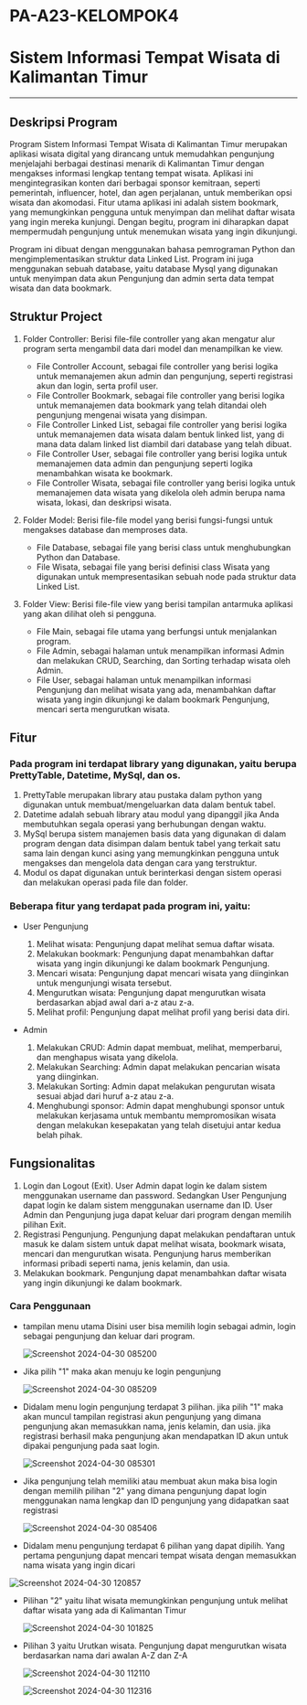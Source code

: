 # PA-A23-KELOMPOK4

# Sistem Informasi Tempat Wisata di Kalimantan Timur
--------------------------------------------------------------------------------------
## Deskripsi Program
Program Sistem Informasi Tempat Wisata di Kalimantan Timur merupakan aplikasi wisata digital yang dirancang untuk memudahkan pengunjung menjelajahi berbagai destinasi menarik di Kalimantan Timur dengan mengakses informasi lengkap tentang tempat wisata. Aplikasi ini mengintegrasikan konten dari berbagai sponsor kemitraan, seperti pemerintah, influencer, hotel, dan agen perjalanan, untuk memberikan opsi wisata dan akomodasi. Fitur utama aplikasi ini adalah sistem bookmark, yang memungkinkan pengguna untuk menyimpan dan melihat daftar wisata yang ingin mereka kunjungi. Dengan begitu, program ini diharapkan dapat mempermudah pengunjung untuk menemukan wisata yang ingin dikunjungi.

Program ini dibuat dengan menggunakan bahasa pemrograman Python dan mengimplementasikan struktur data Linked List. Program ini juga menggunakan sebuah database, yaitu database Mysql yang digunakan untuk menyimpan data akun Pengunjung dan admin serta data tempat wisata dan data bookmark.

## Struktur Project
1. Folder Controller: Berisi file-file controller yang akan mengatur alur program serta mengambil data dari model dan menampilkan ke view.
   - File Controller Account, sebagai file controller yang berisi logika untuk memanajemen akun admin dan pengunjung, seperti registrasi akun dan login, serta profil user.
   - File Controller Bookmark, sebagai file controller yang berisi logika untuk memanajemen data bookmark yang telah ditandai oleh pengunjung mengenai wisata yang disimpan.
   - File Controller Linked List, sebagai file controller yang berisi logika untuk memanajemen data wisata dalam bentuk linked list, yang di mana data dalam linked list diambil dari database yang telah dibuat.
   - File Controller User, sebagai file controller yang berisi logika untuk memanajemen data admin dan pengunjung seperti logika menambahkan wisata ke bookmark.
   - File Controller Wisata, sebagai file controller yang berisi logika untuk memanajemen data wisata yang dikelola oleh admin berupa nama wisata, lokasi, dan deskripsi wisata.

2. Folder Model: Berisi file-file model yang berisi fungsi-fungsi untuk mengakses database dan memproses data.
   - File Database, sebagai file yang berisi class untuk menghubungkan Python dan Database.
   - File Wisata, sebagai file yang berisi definisi class Wisata yang digunakan untuk mempresentasikan sebuah node pada struktur data Linked List.

3. Folder View: Berisi file-file view yang berisi tampilan antarmuka aplikasi yang akan dilihat oleh si pengguna.
   - File Main, sebagai file utama yang berfungsi untuk menjalankan program.
   - File Admin, sebagai halaman untuk menampilkan informasi Admin dan melakukan CRUD, Searching, dan Sorting terhadap wisata oleh Admin.
   - File User, sebagai halaman untuk menampilkan informasi Pengunjung dan melihat wisata yang ada, menambahkan daftar wisata yang ingin dikunjungi ke dalam bookmark Pengunjung, mencari serta mengurutkan wisata.

## Fitur
### Pada program ini terdapat library yang digunakan, yaitu berupa PrettyTable, Datetime, MySql, dan os.
1. PrettyTable merupakan library atau pustaka dalam python yang digunakan untuk membuat/mengeluarkan data dalam bentuk tabel.
2. Datetime adalah sebuah library atau modul yang dipanggil jika Anda membutuhkan segala operasi yang berhubungan dengan waktu.
3. MySql berupa sistem manajemen basis data yang digunakan di dalam program dengan data disimpan dalam bentuk tabel yang terkait satu sama lain dengan kunci asing yang memungkinkan pengguna untuk mengakses dan mengelola data dengan cara yang terstruktur. 
4. Modul os dapat digunakan untuk berinterkasi dengan sistem operasi dan melakukan operasi pada file dan folder.

### Beberapa fitur yang terdapat pada program ini, yaitu:
- User Pengunjung
  1. Melihat wisata: Pengunjung dapat melihat semua daftar wisata.
  2. Melakukan bookmark: Pengunjung dapat menambahkan daftar wisata yang ingin dikunjungi ke dalam bookmark Pengunjung.
  3. Mencari wisata: Pengunjung dapat mencari wisata yang diinginkan untuk mengunjungi wisata tersebut.
  4. Mengurutkan wisata: Pengunjung dapat mengurutkan wisata berdasarkan abjad awal dari a-z atau z-a.
  5. Melihat profil: Pengunjung dapat melihat profil yang berisi data diri.
     
- Admin
  1. Melakukan CRUD: Admin dapat membuat, melihat, memperbarui, dan menghapus wisata yang dikelola.
  2. Melakukan Searching: Admin dapat melakukan pencarian wisata yang diinginkan.
  3. Melakukan Sorting: Admin dapat melakukan pengurutan wisata sesuai abjad dari huruf a-z atau z-a.
  4. Menghubungi sponsor: Admin dapat menghubungi sponsor untuk melakukan kerjasama untuk membantu mempromosikan wisata dengan melakukan kesepakatan yang telah disetujui antar kedua belah pihak.

## Fungsionalitas 
1. Login dan Logout (Exit). User Admin dapat login ke dalam sistem menggunakan username dan password. Sedangkan User Pengunjung dapat login ke dalam sistem menggunakan username dan ID. User Admin dan Pengunjung juga dapat keluar dari program dengan memilih pilihan Exit.
2. Registrasi Pengunjung. Pengunjung dapat melakukan pendaftaran untuk masuk ke dalam sistem untuk dapat melihat wisata, bookmark wisata, mencari dan mengurutkan wisata. Pengunjung harus memberikan informasi pribadi seperti nama, jenis kelamin, dan usia.
3. Melakukan bookmark. Pengunjung dapat menambahkan daftar wisata yang ingin dikunjungi ke dalam bookmark.


### Cara Penggunaan
- tampilan menu utama
  Disini user bisa memilih login sebagai admin, login sebagai pengunjung dan keluar dari program.
  
  ![Screenshot 2024-04-30 085200](https://github.com/PA-CAPSTONE-KELOMPOK4/PA-A23-KELOMPOK4/assets/144673468/9ea8986f-46a0-4870-85e6-16318f8677bb)


- Jika pilih "1" maka akan menuju ke login pengunjung
  
  ![Screenshot 2024-04-30 085209](https://github.com/PA-CAPSTONE-KELOMPOK4/PA-A23-KELOMPOK4/assets/144673468/917fecd4-2db8-45fc-9114-0865b3512dce)


- Didalam menu login pengunjung terdapat 3 pilihan. jika pilih "1" maka akan muncul tampilan registrasi akun pengunjung yang dimana pengunjung akan memasukkan nama, jenis      kelamin, dan usia. jika registrasi berhasil maka pengunjung akan mendapatkan ID akun untuk dipakai pengunjung pada saat login.
  
  ![Screenshot 2024-04-30 085301](https://github.com/PA-CAPSTONE-KELOMPOK4/PA-A23-KELOMPOK4/assets/144673468/0a666f0a-5b5b-4836-ad00-ade887a3d70c)


- Jika pengunjung telah memiliki atau membuat akun maka bisa login dengan memilih pilihan "2" yang dimana pengunjung dapat login menggunakan nama lengkap dan ID pengunjung     yang didapatkan saat registrasi

  ![Screenshot 2024-04-30 085406](https://github.com/PA-CAPSTONE-KELOMPOK4/PA-A23-KELOMPOK4/assets/144673468/52b0c54f-8b0d-4f8d-99f0-2755de863b50)


- Didalam menu pengunjung terdapat 6 pilihan yang dapat dipilih. Yang pertama pengunjung dapat mencari tempat wisata dengan memasukkan nama wisata yang ingin dicari

![Screenshot 2024-04-30 120857](https://github.com/PA-CAPSTONE-KELOMPOK4/PA-A23-KELOMPOK4/assets/144673468/9257bc29-d51a-4069-88b4-ef3eb6abd000)


- Pilihan "2" yaitu lihat wisata memungkinkan pengunjung untuk melihat daftar wisata yang ada di Kalimantan Timur

  ![Screenshot 2024-04-30 101825](https://github.com/PA-CAPSTONE-KELOMPOK4/PA-A23-KELOMPOK4/assets/144673468/36318d9b-fa6b-4072-87ba-ef9d2ad6d82a)


- Pilihan 3 yaitu Urutkan wisata. Pengunjung dapat mengurutkan wisata berdasarkan nama dari awalan A-Z dan Z-A

  ![Screenshot 2024-04-30 112110](https://github.com/PA-CAPSTONE-KELOMPOK4/PA-A23-KELOMPOK4/assets/144673468/2887d9f1-6279-47dd-b3a3-285993347bd1)

  ![Screenshot 2024-04-30 112316](https://github.com/PA-CAPSTONE-KELOMPOK4/PA-A23-KELOMPOK4/assets/144673468/e3ac976b-eeca-4a4b-a333-c63abba32253)







